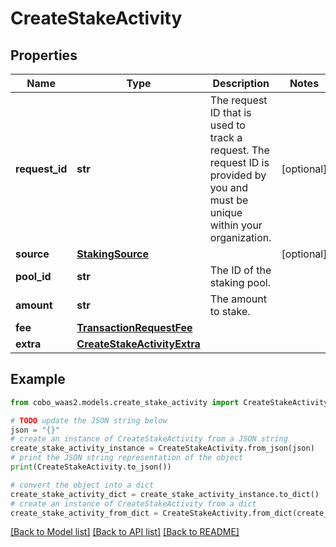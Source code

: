 # CreateStakeActivity


## Properties

Name | Type | Description | Notes
------------ | ------------- | ------------- | -------------
**request_id** | **str** | The request ID that is used to track a request. The request ID is provided by you and must be unique within your organization. | [optional] 
**source** | [**StakingSource**](StakingSource.md) |  | [optional] 
**pool_id** | **str** | The ID of the staking pool. | 
**amount** | **str** | The amount to stake. | 
**fee** | [**TransactionRequestFee**](TransactionRequestFee.md) |  | 
**extra** | [**CreateStakeActivityExtra**](CreateStakeActivityExtra.md) |  | 

## Example

```python
from cobo_waas2.models.create_stake_activity import CreateStakeActivity

# TODO update the JSON string below
json = "{}"
# create an instance of CreateStakeActivity from a JSON string
create_stake_activity_instance = CreateStakeActivity.from_json(json)
# print the JSON string representation of the object
print(CreateStakeActivity.to_json())

# convert the object into a dict
create_stake_activity_dict = create_stake_activity_instance.to_dict()
# create an instance of CreateStakeActivity from a dict
create_stake_activity_from_dict = CreateStakeActivity.from_dict(create_stake_activity_dict)
```
[[Back to Model list]](../README.md#documentation-for-models) [[Back to API list]](../README.md#documentation-for-api-endpoints) [[Back to README]](../README.md)


